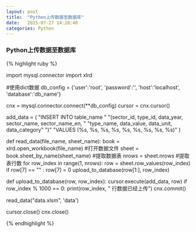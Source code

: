 ```yaml
---
layout: post
title:  "Python上传数据至数据库"
date:   2015-07-27 14:28:40
categories: Python
---
```


### Python上传数据至数据库

{% highlight ruby %}


import mysql.connector
import xlrd

#使用dict数据
db_config = {'user':'root', 'password':'', 'host':'localhost', 'database':'db_name'}

cnx = mysql.connector.connect(**db_config)
cursor = cnx.cursor()

add_data = (
    "INSERT INTO table_name "
    "(sector_id, type_id, data_year, sector_name, sector_name_en, "
    "type_name, data_value, data_unit, data_category"
    ")"
    "VALUES (%s, %s, %s, %s, %s, %s, %s, %s, %s)"
    )

def read_data(file_name, sheet_name):
    book = xlrd.open_workbook(file_name) #打开数据文件
    sheet = book.sheet_by_name(sheet_name) #提取数据表
    nrows = sheet.nrows                      #提取表行数
    for row_index in range(1, nrows):
        row = sheet.row_values(row_index)
        if row[7] == "" :
            row[7] = 0
        upload_to_database(row[1:], row_index)
                
def upload_to_database(row, row_index):
    cursor.execute(add_data, row)
    if row_index % 1000 == 0:
        print(row_index, " 行数据已经上传")
    cnx.commit()

read_data("data.xlsm", 'data')

cursor.close()
cnx.close()

{% endhighlight %}